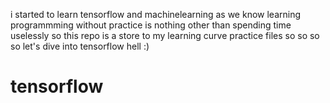i started to learn tensorflow and machinelearning as we know learning programmming without practice is nothing other than spending time uselessly so this repo is a store to my learning curve practice files so so so so let's dive into tensorflow hell :)
# tensorflow
